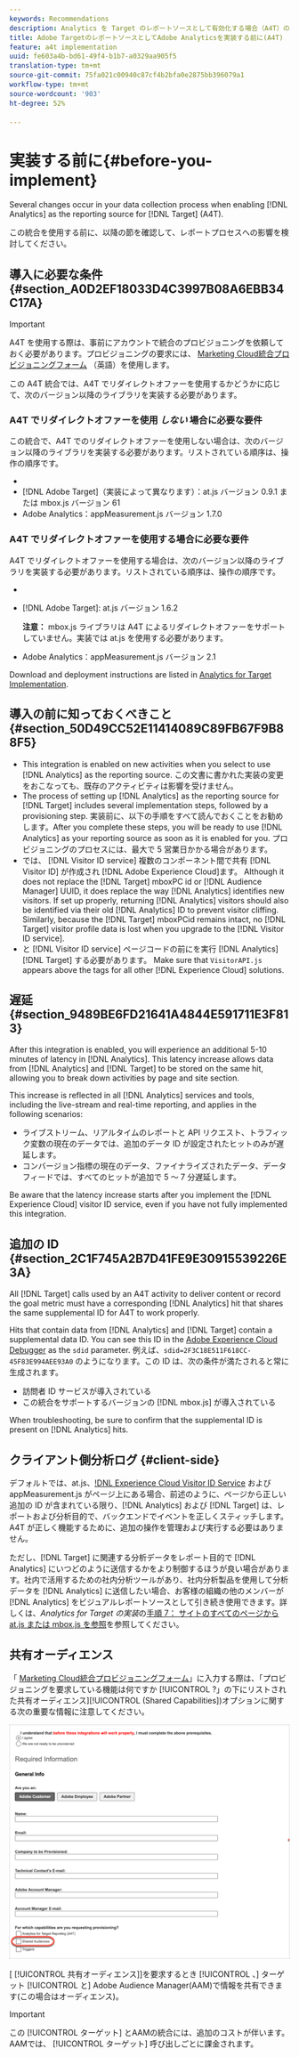 ```yaml
---
keywords: Recommendations
description: Analytics を Target のレポートソースとして有効化する場合（A4T）のデータ収集プロセスでいくつかの変更点があります。
title: Adobe TargetのレポートソースとしてAdobe Analyticsを実装する前に(A4T)
feature: a4t implementation
uuid: fe603a4b-bd61-49f4-b1b7-a0329aa905f5
translation-type: tm+mt
source-git-commit: 75fa021c00940c87cf4b2bfa0e2875bb396079a1
workflow-type: tm+mt
source-wordcount: '903'
ht-degree: 52%

---
```



# 実装する前に{#before-you-implement}

Several changes occur in your data collection process when enabling [!DNL Analytics] as the reporting source for [!DNL Target] (A4T).

この統合を使用する前に、以降の節を確認して、レポートプロセスへの影響を検討してください。

## 導入に必要な条件 {#section_A0D2EF18033D4C3997B08A6EBB34C17A}

>[!IMPORTANT]
>
>A4T を使用する際は、事前にアカウントで統合のプロビジョニングを依頼しておく必要があります。プロビジョニングの要求には、 [Marketing Cloud統合プロビジョニングフォーム](https://www.adobe.com/go/audiences) （英語）を使用します。

この A4T 統合では、A4T でリダイレクトオファーを使用するかどうかに応じて、次のバージョン以降のライブラリを実装する必要があります。

### A4T でリダイレクトオファーを使用 *しない* 場合に必要な要件

この統合で、A4T でのリダイレクトオファーを使用しない場合は、次のバージョン以降のライブラリを実装する必要があります。リストされている順序は、操作の順序です。

* [!DNL Experience Cloud Visitor ID Service]:visitorAPI.jsバージョン1.8.0
* [!DNL Adobe Target]（実装によって異なります）：at.js バージョン 0.9.1 または mbox.js バージョン 61
* Adobe Analytics：appMeasurement.js バージョン 1.7.0

### A4T でリダイレクトオファーを使用する場合に必要な要件

A4T でリダイレクトオファーを使用する場合は、次のバージョン以降のライブラリを実装する必要があります。リストされている順序は、操作の順序です。

* [!DNL Experience Cloud Visitor ID Service]:visitorAPI.jsバージョン2.3.0
* [!DNL Adobe Target]: at.js バージョン 1.6.2

   **注意：** mbox.js ライブラリは A4T によるリダイレクトオファーをサポートしていません。実装では at.js を使用する必要があります。

* Adobe Analytics：appMeasurement.js バージョン 2.1

Download and deployment instructions are listed in [Analytics for Target Implementation](/help/c-integrating-target-with-mac/a4t/a4timplementation.md).

## 導入の前に知っておくべきこと {#section_50D49CC52E11414089C89FB67F9B88F5}

* This integration is enabled on new activities when you select to use [!DNL Analytics] as the reporting source. この文書に書かれた実装の変更をおこなっても、既存のアクティビティは影響を受けません。
* The process of setting up [!DNL Analytics] as the reporting source for [!DNL Target] includes several implementation steps, followed by a provisioning step. 実装前に、以下の手順をすべて読んでおくことをお勧めします。After you complete these steps, you will be ready to use [!DNL Analytics] as your reporting source as soon as it is enabled for you. プロビジョニングのプロセスには、最大で 5 営業日かかる場合があります。
* では、 [!DNL Visitor ID service] 複数のコンポーネント間で共有 [!DNL Visitor ID] が作成され [!DNL Adobe Experience Cloud]ます。 Although it does not replace the [!DNL Target] mboxPC id or [!DNL Audience Manager] UUID, it does replace the way [!DNL Analytics] identifies new visitors. If set up properly, returning [!DNL Analytics] visitors should also be identified via their old [!DNL Analytics] ID to prevent visitor cliffing. Similarly, because the [!DNL Target] mboxPCid remains intact, no [!DNL Target] visitor profile data is lost when you upgrade to the [!DNL Visitor ID service].
* と [!DNL Visitor ID service] ページコードの前にを実行 [!DNL Analytics][!DNL Target] する必要があります。 Make sure that `VisitorAPI.js` appears above the tags for all other [!DNL Experience Cloud] solutions.

## 遅延 {#section_9489BE6FD21641A4844E591711E3F813}

After this integration is enabled, you will experience an additional 5-10 minutes of latency in [!DNL Analytics]. This latency increase allows data from [!DNL Analytics] and [!DNL Target] to be stored on the same hit, allowing you to break down activities by page and site section.

This increase is reflected in all [!DNL Analytics] services and tools, including the live-stream and real-time reporting, and applies in the following scenarios:

* ライブストリーム、リアルタイムのレポートと API リクエスト、トラフィック変数の現在のデータでは、追加のデータ ID が設定されたヒットのみが遅延します。
* コンバージョン指標の現在のデータ、ファイナライズされたデータ、データフィードでは、すべてのヒットが追加で 5 ～ 7 分遅延します。

Be aware that the latency increase starts after you implement the [!DNL Experience Cloud] visitor ID service, even if you have not fully implemented this integration.

## 追加の ID {#section_2C1F745A2B7D41FE9E30915539226E3A}

All [!DNL Target] calls used by an A4T activity to deliver content or record the goal metric must have a corresponding [!DNL Analytics] hit that shares the same supplemental ID for A4T to work properly.

Hits that contain data from [!DNL Analytics] and [!DNL Target] contain a supplemental data ID. You can see this ID in the [Adobe Experience Cloud Debugger](https://docs.adobe.com/content/help/en/debugger/using/experience-cloud-debugger.html) as the `sdid` parameter. 例えば、`sdid=2F3C18E511F618CC-45F83E994AEE93A0` のようになります。この ID は、次の条件が満たされると常に生成されます。

* 訪問者 ID サービスが導入されている
* この統合をサポートするバージョンの [!DNL mbox.js] が導入されている

When troubleshooting, be sure to confirm that the supplemental ID is present on [!DNL Analytics] hits.

## クライアント側分析ログ {#client-side}

デフォルトでは、at.js、[!DNL Experience Cloud Visitor ID Service] および appMeasurement.js がページ上にある場合、前述のように、ページから正しい追加の ID が含まれている限り、[!DNL Analytics] および [!DNL Target] は、レポートおよび分析目的で、バックエンドでイベントを正しくスティッチします。A4T が正しく機能するために、追加の操作を管理および実行する必要はありません。

ただし、[!DNL Target] に関連する分析データをレポート目的で [!DNL Analytics] にいつどのように送信するかをより制御するほうが良い場合があります。社内で活用するための社内分析ツールがあり、社内分析製品を使用して分析データを [!DNL Analytics] に送信したい場合、お客様の組織の他のメンバーが [!DNL Analytics] をビジュアルレポートソースとして引き続き使用できます。詳しくは、*Analytics for Target の実装*&#x200B;の[手順 7： サイトのすべてのページから at.js または mbox.js を参照](/help/c-integrating-target-with-mac/a4t/a4timplementation.md#step7)を参照してください。

## 共有オーディエンス

「 [Marketing Cloud統合プロビジョニングフォーム](https://www.adobe.com/go/audiences)」に入力する際は、「プロビジョニングを要求している機能は何ですか [!UICONTROL ?」の下にリストされた共有オーディエンス][!UICONTROL (Shared Capabilities])オプションに関する次の重要な情報に注意してください。

![要求フォーム](/help/c-integrating-target-with-mac/a4t/assets/request-form.png)

[ [!UICONTROL 共有オーディエンス]]を要求するとき [!UICONTROL 、] ターゲット [!UICONTROL と] Adobe Audience Manager(AAM)で情報を共有できます(この場合はオーディエンス)。

>[!IMPORTANT]
>
>この [!UICONTROL ターゲット] とAAMの統合には、追加のコストが伴います。 AAMでは、 [!UICONTROL ターゲット] 呼び出しごとに課金されます。
